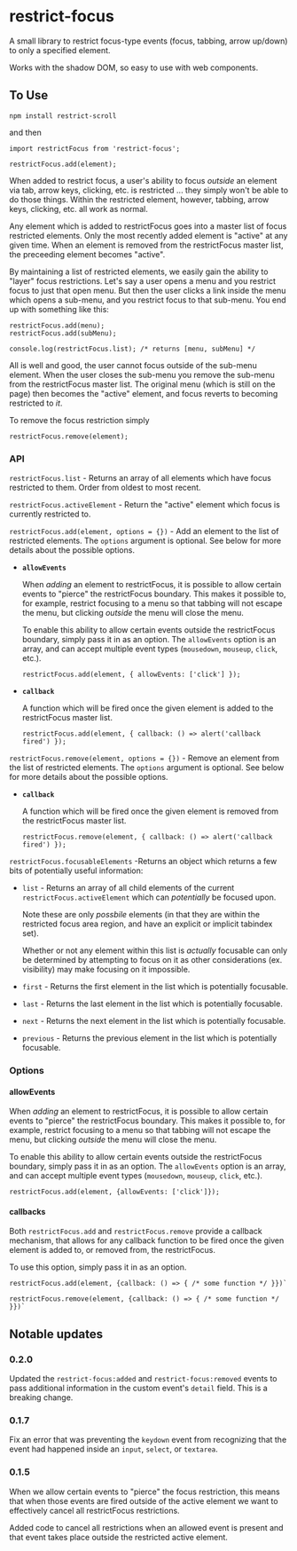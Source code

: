 # restrict-focus

A small library to restrict focus-type events (focus, tabbing, arrow up/down) to only a specified element.

Works with the shadow DOM, so easy to use with web components.

## To Use

```
npm install restrict-scroll
```

and then

```
import restrictFocus from 'restrict-focus';

restrictFocus.add(element);
```

When added to restrict focus, a user's ability to focus _outside_ an element via tab, arrow keys, clicking, etc. is restricted ... they simply won't be able to do those things. Within the restricted element, however, tabbing, arrow keys, clicking, etc. all work as normal.

Any element which is added to restrictFocus goes into a master list of focus restricted elements. Only the most recently added element is "active" at any given time. When an element is removed from the restrictFocus master list, the preceeding element becomes "active".

By maintaining a list of restricted elements, we easily gain the ability to "layer" focus restrictions. Let's say a user opens a menu and you restrict focus to just that open menu. But then the user clicks a link inside the menu which opens a sub-menu, and you restrict focus to that sub-menu. You end up with something like this:

```
restrictFocus.add(menu);
restrictFocus.add(subMenu);

console.log(restrictFocus.list); /* returns [menu, subMenu] */
```

All is well and good, the user cannot focus outside of the sub-menu element. When the user closes the sub-menu you remove the sub-menu from the restrictFocus master list. The original menu (which is still on the page) then becomes the "active" element, and focus reverts to becoming restricted to _it_.

To remove the focus restriction simply

```
restrictFocus.remove(element);
```

### API

`restrictFocus.list` - Returns an array of all elements which have focus restricted to them. Order from oldest to most recent.

`restrictFocus.activeElement` - Return the "active" element which focus is currently restricted to.

`restrictFocus.add(element, options = {})` - Add an element to the list of restricted elements. The `options` argument is optional. See below for more details about the possible options.

- **`allowEvents`**

  When _adding_ an element to restrictFocus, it is possible to allow certain events to "pierce" the restrictFocus boundary. This makes it possible to, for example, restrict focusing to a menu so that tabbing will not escape the menu, but clicking _outside_ the menu will close the menu.

  To enable this ability to allow certain events outside the restrictFocus boundary, simply pass it in as an option. The `allowEvents` option is an array, and can accept multiple event types (`mousedown`, `mouseup`, `click`, etc.).

  ```
  restrictFocus.add(element, { allowEvents: ['click'] });
  ```

- **`callback`**

  A function which will be fired once the given element is added to the restrictFocus master list.

  ```
  restrictFocus.add(element, { callback: () => alert('callback fired') });
  ```

`restrictFocus.remove(element, options = {})` - Remove an element from the list of restricted elements. The `options` argument is optional. See below for more details about the possible options.

- **`callback`**

  A function which will be fired once the given element is removed from
  the restrictFocus master list.

  ```
  restrictFocus.remove(element, { callback: () => alert('callback fired') });
  ```

`restrictFocus.focusableElements` -Returns an object which returns a few bits of potentially useful information:

- `list` - Returns an array of all child elements of the current `restrictFocus.activeElement` which can _potentially_ be focused upon.

  Note these are only _possbile_ elements (in that they are within the restricted focus area region, and have an explicit or implicit tabindex set).

  Whether or not any element within this list is _actually_ focusable can only be determined by attempting to focus on it as other considerations (ex. visibility) may make focusing on it impossible.

- `first` - Returns the first element in the list which is potentially focusable.
- `last` - Returns the last element in the list which is potentially focusable.
- `next` - Returns the next element in the list which is potentially focusable.
- `previous` - Returns the previous element in the list which is potentially focusable.

### Options

#### allowEvents

When _adding_ an element to restrictFocus, it is possible to allow certain events to "pierce" the restrictFocus boundary. This makes it possible to, for example, restrict focusing to a menu so that tabbing will not escape the menu, but clicking _outside_ the menu will close the menu.

To enable this ability to allow certain events outside the restrictFocus boundary, simply pass it in as an option. The `allowEvents` option is an array, and can accept multiple event types (`mousedown`, `mouseup`, `click`, etc.).

```
restrictFocus.add(element, {allowEvents: ['click']});
```

#### callbacks

Both `restrictFocus.add` and `restrictFocus.remove` provide a callback mechanism, that allows for any callback function to be fired once the given element is added to, or removed from, the restrictFocus.

To use this option, simply pass it in as an option.

```
restrictFocus.add(element, {callback: () => { /* some function */ }})`

restrictFocus.remove(element, {callback: () => { /* some function */ }})`
```

## Notable updates

### 0.2.0

Updated the `restrict-focus:added` and `restrict-focus:removed` events to pass additional information in the custom event's `detail` field. This is a breaking change.

### 0.1.7

Fix an error that was preventing the `keydown` event from recognizing that the event had happened inside an `input`, `select`, or `textarea`.

### 0.1.5

When we allow certain events to "pierce" the focus restriction, this means that when those events are fired outside of the active element we want to effectively cancel all restrictFocus restrictions.

Added code to cancel all restrictions when an allowed event is present and that event takes place outside the restricted active element.
